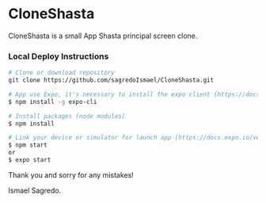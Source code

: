 # CloneShasta
CloneShasta is a small App Shasta principal screen clone.


### Local Deploy Instructions

```sh
# Clone or download repository
git clone https://github.com/sagredoIsmael/CloneShasta.git
```

```sh
# App use Expo, it's necessary to install the expo client (https://docs.expo.io/versions/latest/workflow/expo-cli/)
$ npm install -g expo-cli
```

```sh
# Install packages (node modules)
$ npm install
```


```sh
# Link your device or simulator for launch app (https://docs.expo.io/versions/v35.0.0/workflow/debugging/)
$ npm start 
or
$ expo start 
```



Thank you and sorry for any mistakes!


Ismael Sagredo.
